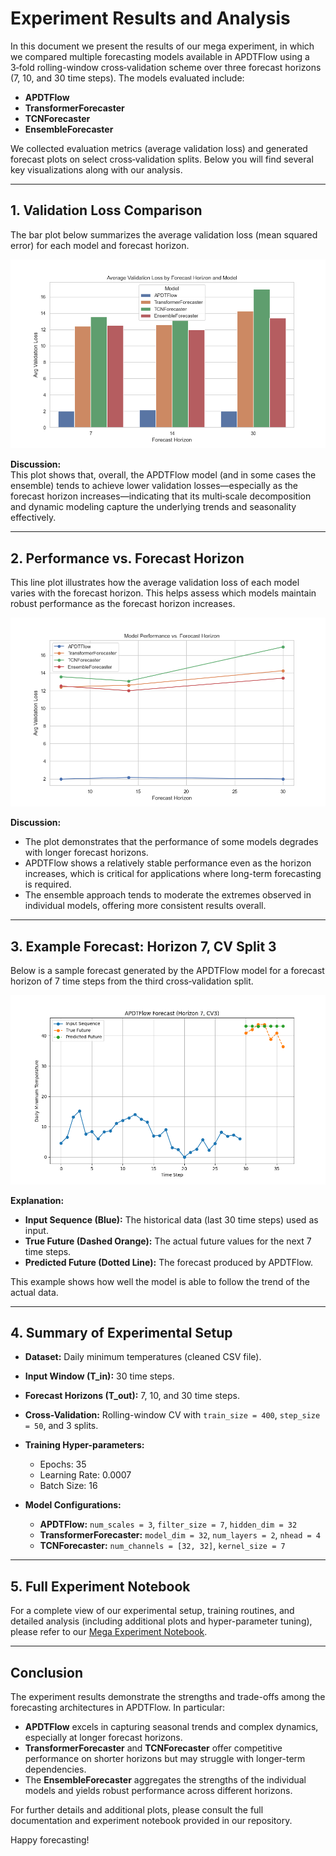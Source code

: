# Experiment Results and Analysis

In this document we present the results of our mega experiment, in which we compared multiple forecasting models available in APDTFlow using a 3‑fold rolling-window cross‑validation scheme over three forecast horizons (7, 10, and 30 time steps). The models evaluated include:

- **APDTFlow**
- **TransformerForecaster**
- **TCNForecaster**
- **EnsembleForecaster**

We collected evaluation metrics (average validation loss) and generated forecast plots on select cross‑validation splits. Below you will find several key visualizations along with our analysis.

---

## 1. Validation Loss Comparison

The bar plot below summarizes the average validation loss (mean squared error) for each model and forecast horizon.

![Validation Loss Comparison](../experiments/results_plots/Validation_Loss_Comparison.png)

**Discussion:**  
This plot shows that, overall, the APDTFlow model (and in some cases the ensemble) tends to achieve lower validation losses—especially as the forecast horizon increases—indicating that its multi‑scale decomposition and dynamic modeling capture the underlying trends and seasonality effectively.

---

## 2. Performance vs. Forecast Horizon

This line plot illustrates how the average validation loss of each model varies with the forecast horizon. This helps assess which models maintain robust performance as the forecast horizon increases.

![Performance vs. Horizon](../experiments/results_plots/Performance_vs_Horizon.png)

**Discussion:**  
- The plot demonstrates that the performance of some models degrades with longer forecast horizons.  
- APDTFlow shows a relatively stable performance even as the horizon increases, which is critical for applications where long-term forecasting is required.
- The ensemble approach tends to moderate the extremes observed in individual models, offering more consistent results overall.

---

## 3. Example Forecast: Horizon 7, CV Split 3

Below is a sample forecast generated by the APDTFlow model for a forecast horizon of 7 time steps from the third cross‑validation split.

![APDTFlow Forecast Horizon 7, CV3](../experiments/results_plots/APDTFlow_Forecast_Horizon_7_CV3.png)

**Explanation:**  
- **Input Sequence (Blue):** The historical data (last 30 time steps) used as input.  
- **True Future (Dashed Orange):** The actual future values for the next 7 time steps.  
- **Predicted Future (Dotted Line):** The forecast produced by APDTFlow.  

This example shows how well the model is able to follow the trend of the actual data.

---

## 4. Summary of Experimental Setup

- **Dataset:** Daily minimum temperatures (cleaned CSV file).
- **Input Window (T_in):** 30 time steps.
- **Forecast Horizons (T_out):** 7, 10, and 30 time steps.
- **Cross-Validation:** Rolling-window CV with `train_size = 400`, `step_size = 50`, and 3 splits.
- **Training Hyper-parameters:**  
  - Epochs: 35  
  - Learning Rate: 0.0007  
  - Batch Size: 16

- **Model Configurations:**  
  - **APDTFlow:** `num_scales = 3`, `filter_size = 7`, `hidden_dim = 32`  
  - **TransformerForecaster:** `model_dim = 32`, `num_layers = 2`, `nhead = 4`  
  - **TCNForecaster:** `num_channels = [32, 32]`, `kernel_size = 7`

---

## 5. Full Experiment Notebook

For a complete view of our experimental setup, training routines, and detailed analysis (including additional plots and hyper-parameter tuning), please refer to our [Mega Experiment Notebook](experiments/notebooks/mega_experiment.ipynb).

---

## Conclusion

The experiment results demonstrate the strengths and trade-offs among the forecasting architectures in APDTFlow. In particular:

- **APDTFlow** excels in capturing seasonal trends and complex dynamics, especially at longer forecast horizons.
- **TransformerForecaster** and **TCNForecaster** offer competitive performance on shorter horizons but may struggle with longer-term dependencies.
- The **EnsembleForecaster** aggregates the strengths of the individual models and yields robust performance across different horizons.

For further details and additional plots, please consult the full documentation and experiment notebook provided in our repository.

Happy forecasting!